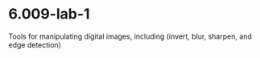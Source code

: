 # 6.009-lab-1

Tools for manipulating digital images, including (invert, blur, sharpen, and edge detection)

